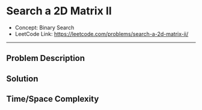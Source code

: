# Search a 2D Matrix II

- Concept: Binary Search
- LeetCode Link: https://leetcode.com/problems/search-a-2d-matrix-ii/

---

## Problem Description

## Solution

## Time/Space Complexity

